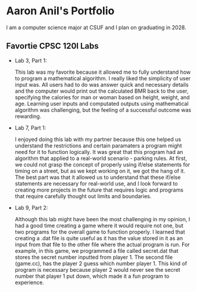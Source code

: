 # Aaron Anil's Portfolio

I am a computer science major at CSUF and I plan on graduating in 2028.

## Favortie CPSC 120l Labs

* Lab 3, Part 1:

    This lab was my favorite because it allowed me to fully understand how to program a mathematical algorithm. I really liked the simplicity of user input was. All users had to do was answer quick and necessary details and the computer would print out the calculated BMR back to the user, specifying the calories for man or woman based on height, weight, and age. Learning user inputs and computated outputs using mathematical algorithm was challenging, but the feeling of a successful outcome was rewarding.

* Lab 7, Part 1:

    I enjoyed doing this lab with my partner because this one helped us understand the restrictions and certain paramaters a program might need for it to function logically. It was great that this program had an algorithm that applied to a real-world scenario - parking rules. At first, we could not grasp the concept of properly using if/else statements for timing on a street, but as we kept working on it, we got the hang of it. The best part was that it allowed us to understand that these if/else statements are necessary for real-world use, and I look forward to creating more projects in the future that requires logic and programs that require carefully thought out limits and boundaries.

* Lab 9, Part 2:

    Although this lab might have been the most challenging in my opinion, I had a good time creating a game where it would require not one, but two programs for the overall game to function properly. I learned that creating a .dat file is quite useful as it has the value stored in it as an input from that file to the other file where the actual program is run. For example, in this game, we programmed a file called secret.dat that stores the secret number inputted from player 1. The second file (game.cc), has the player 2 guess which number player 1. This kind of program is necessary because player 2 would never see the secret number that player 1 put down, which made it a fun program to experience. 